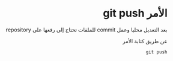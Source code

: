 <div dir="rtl">

# الأمر git push
بعد التعديل محليا وعمل commit للملفات تحتاج إلى رفعها على repository 

عن طريق كتابة الأمر 

`git push`

<div>